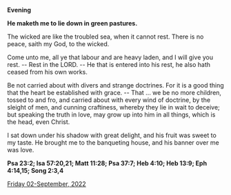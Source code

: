 **Evening**

**He maketh me to lie down in green pastures.**
 
The wicked are like the troubled sea, when it cannot rest. There is no peace, saith my God, to the wicked.
 
Come unto me, all ye that labour and are heavy laden, and I will give you rest. -- Rest in the LORD. -- He that is entered into his rest, he also hath ceased from his own works.
 
Be not carried about with divers and strange doctrines. For it is a good thing that the heart be established with grace. -- That ... we be no more children, tossed to and fro, and carried about with every wind of doctrine, by the sleight of men, and cunning craftiness, whereby they lie in wait to deceive; but speaking the truth in love, may grow up into him in all things, which is the head, even Christ.
 
I sat down under his shadow with great delight, and his fruit was sweet to my taste. He brought me to the banqueting house, and his banner over me was love.  

**Psa 23:2; Isa 57:20,21; Matt 11:28; Psa 37:7; Heb 4:10; Heb 13:9; Eph 4:14,15; Song 2:3,4**

[Friday 02-September, 2022](https://t.me/daily_light)
